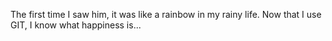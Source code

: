 The first time I saw him, it was like a rainbow in my rainy life. Now that I use GIT, I know what happiness is...
